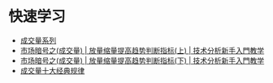 # 快速学习
* [成交量系列](http://www.net767.com/gupiao/chengjiaoliang/)
* [市场暗号之(成交量) | 放量缩量提高趋势判断指标(上) | 技术分析新手入門教学](https://www.youtube.com/watch?v=Lr1St92sIaQ)
* [市场暗号之(成交量) | 放量缩量提高趋势判断指标(下) | 技术分析新手入門教学](https://www.youtube.com/watch?v=JhJyddwQJuk)
* [成交量十大经典规律](https://www.youtube.com/watch?v=AV4p3JE9qZ4)
